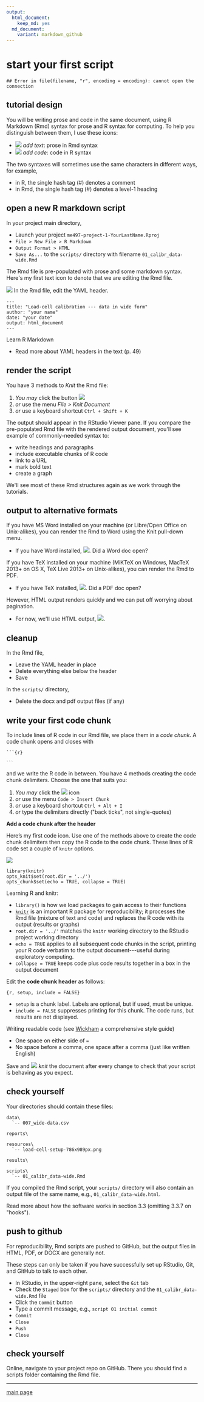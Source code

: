 ```yaml
---
output:
  html_document:
    keep_md: yes
  md_document:
    variant: markdown_github
--- 
```


# start your first script




```
## Error in file(filename, "r", encoding = encoding): cannot open the connection
```

## tutorial design

You will be writing prose and code in the same document, using R Markdown (Rmd) syntax for prose and R syntax for computing. To help you distinguish between them, I use these icons: 

- ![](images/text-icon.png) *add text*: prose in Rmd syntax  
- ![](images/code-icon.png) *add code*: code in R syntax

The two syntaxes will sometimes use the same characters in different ways, for example,

- in R, the single hash tag (#) denotes a comment
- in Rmd, the single hash tag (#) denotes a level-1 heading

## open a new R markdown script

In your project main directory,

- Launch your project `me497-project-1-YourLastName.Rproj`
- `File > New File > R Markdown`
- `Output Format > HTML`
- `Save As...` to the `scripts/` directory with filename `01_calibr_data-wide.Rmd`

The Rmd file is pre-populated with prose and some markdown syntax. Here's my first text icon to denote that we are editing the Rmd file.

![](images/text-icon.png) In the Rmd file, edit the YAML header.

    ---
    title: "Load-cell calibration --- data in wide form"
    author: "your name"
    date: "your date"
    output: html_document
    ---

Learn R Markdown 

- Read more about YAML headers in the text (p. 49)  


## render the script

You have 3 methods to *Knit* the Rmd file:

1. *You may* click the button ![](images/knit-html.png)
2. *or* use the menu *File > Knit Document*
3. *or* use a keyboard shortcut `Ctrl + Shift + K`

The output should appear in the RStudio Viewer pane. If you compare the pre-populated Rmd file with the rendered output document, you'll see example of commonly-needed syntax to:

- write headings and paragraphs
- include executable chunks of R code
- link to a URL
- mark bold text
- create a graph

We'll see most of these Rmd structures again as we work through the tutorials.


## output to alternative formats

If you have MS Word installed on your machine (or Libre/Open Office on Unix-alikes), you can render the Rmd to Word using the Knit pull-down menu.

- If you have Word installed, ![](images/knit-word.png). Did a Word doc open?

If you have TeX installed on your machine (MiKTeX on Windows, MacTeX 2013+ on OS X, TeX Live 2013+ on Unix-alikes), you can render the Rmd to PDF.

- If you have TeX installed, ![](images/knit-pdf.png). Did a PDF doc open?

However, HTML output renders quickly and we can put off worrying about pagination.

- For now, we'll use HTML output, ![](images/knit-html.png).


## cleanup

In the Rmd file,

- Leave the YAML header in place
- Delete everything else below the header
- Save

In the `scripts/` directory,

- Delete the docx and pdf output files (if any)

## write your first code chunk

To include lines of R code in our Rmd file, we place them in a *code chunk*. A code chunk opens and closes with

<pre><code>```{r}

<code>```</code>
</code></pre>

and we write the R code in between. You have 4 methods creating the code chunk delimiters. Choose the one that suits you:

1. *You may* click the ![](images/insert-code.png) icon
2. *or* use the menu `Code > Insert Chunk`
3. *or* use a keyboard shortcut `Ctrl + Alt + I`
4. *or* type the delimiters directly ("back ticks", not single-quotes)


**Add a code chunk after the header** 

Here’s my first code icon. Use one of the methods above to create the code chunk delimiters then copy the R code to the code chunk. These lines of R code set a couple of `knitr` options.

![](images/code-icon.png)

    library(knitr)
    opts_knit$set(root.dir = '../')
    opts_chunk$set(echo = TRUE, collapse = TRUE)

Learning R and knitr:

- `library()` is how we load packages to gain access to their functions
- [`knitr`](http://yihui.name/knitr/) is an important R package for reproducibility; it processes the Rmd file (mixture of text and code) and replaces the R code with its output (results or graphs)
- `root.dir = '../'` matches the `knitr` working directory to the RStudio project working directory
- `echo = TRUE` applies to all subsequent code chunks in the script, printing your R code verbatim to the output document---useful during exploratory computing.
- `collapse = TRUE` keeps code plus code results together in a box in the output document 
 

Edit the **code chunk header** as follows:

    {r, setup, include = FALSE}

- `setup` is a chunk label. Labels are optional, but if used, must be unique.
- `include = FALSE` suppresses printing for this chunk. The code runs, but results  are not displayed.

Writing readable code (see [Wickham](http://adv-r.had.co.nz/Style.html) a comprehensive style guide)

- One space on either side of  `=`
- No space before a comma, one space after a comma (just like written English)

Save and ![](images/knit-icon.png) *knit* the document after every change to check that your script is behaving as you expect.

## check yourself

Your directories should contain these files:

    data\
      `-- 007_wide-data.csv

    reports\

    resources\
      `-- load-cell-setup-786x989px.png

    results\

    scripts\
      `-- 01_calibr_data-wide.Rmd


If you compiled the Rmd script, your `scripts/` directory will also contain an output file of the same name, e.g., `01_calibr_data-wide.html`.

Read more about how the software works in section 3.3 (omitting 3.3.7 on "hooks"). 

## push to github

For reproducibility, Rmd scripts are pushed to GitHub, but the output files in HTML, PDF, or DOCX are generally not.

These steps can only be taken if you have successfully set up RStudio, Git, and GitHub to talk to each other.

- In RStudio, in the upper-right pane, select the `Git` tab
- Check the `Staged` box for the `scripts/` directory and the `01_calibr_data-wide.Rmd` file
- Click the `Commit` button
- Type a commit message, e.g., `script 01 initial commit`
- `Commit`
- `Close`
- `Push`
- `Close`

## check yourself

Online, navigate to your project repo on GitHub. There you should find a scripts folder containing the Rmd file.


---

[main page](../README.md)




